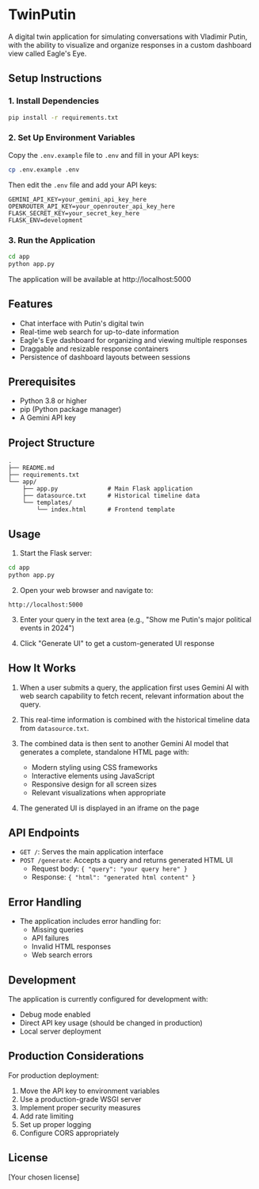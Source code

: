 # TwinPutin

A digital twin application for simulating conversations with Vladimir Putin, with the ability to visualize and organize responses in a custom dashboard view called Eagle's Eye.

## Setup Instructions

### 1. Install Dependencies

```bash
pip install -r requirements.txt
```

### 2. Set Up Environment Variables

Copy the `.env.example` file to `.env` and fill in your API keys:

```bash
cp .env.example .env
```

Then edit the `.env` file and add your API keys:

```
GEMINI_API_KEY=your_gemini_api_key_here
OPENROUTER_API_KEY=your_openrouter_api_key_here
FLASK_SECRET_KEY=your_secret_key_here
FLASK_ENV=development
```

### 3. Run the Application

```bash
cd app
python app.py
```

The application will be available at http://localhost:5000

## Features

- Chat interface with Putin's digital twin
- Real-time web search for up-to-date information
- Eagle's Eye dashboard for organizing and viewing multiple responses
- Draggable and resizable response containers
- Persistence of dashboard layouts between sessions

## Prerequisites

- Python 3.8 or higher
- pip (Python package manager)
- A Gemini API key

## Project Structure

```
.
├── README.md
├── requirements.txt
└── app/
    ├── app.py              # Main Flask application
    ├── datasource.txt      # Historical timeline data
    └── templates/
        └── index.html      # Frontend template
```

## Usage

1. Start the Flask server:
```bash
cd app
python app.py
```

2. Open your web browser and navigate to:
```
http://localhost:5000
```

3. Enter your query in the text area (e.g., "Show me Putin's major political events in 2024")

4. Click "Generate UI" to get a custom-generated UI response

## How It Works

1. When a user submits a query, the application first uses Gemini AI with web search capability to fetch recent, relevant information about the query.

2. This real-time information is combined with the historical timeline data from `datasource.txt`.

3. The combined data is then sent to another Gemini AI model that generates a complete, standalone HTML page with:
   - Modern styling using CSS frameworks
   - Interactive elements using JavaScript
   - Responsive design for all screen sizes
   - Relevant visualizations when appropriate

4. The generated UI is displayed in an iframe on the page

## API Endpoints

- `GET /`: Serves the main application interface
- `POST /generate`: Accepts a query and returns generated HTML UI
  - Request body: `{ "query": "your query here" }`
  - Response: `{ "html": "generated html content" }`

## Error Handling

- The application includes error handling for:
  - Missing queries
  - API failures
  - Invalid HTML responses
  - Web search errors

## Development

The application is currently configured for development with:
- Debug mode enabled
- Direct API key usage (should be changed in production)
- Local server deployment

## Production Considerations

For production deployment:
1. Move the API key to environment variables
2. Use a production-grade WSGI server
3. Implement proper security measures
4. Add rate limiting
5. Set up proper logging
6. Configure CORS appropriately

## License

[Your chosen license] 